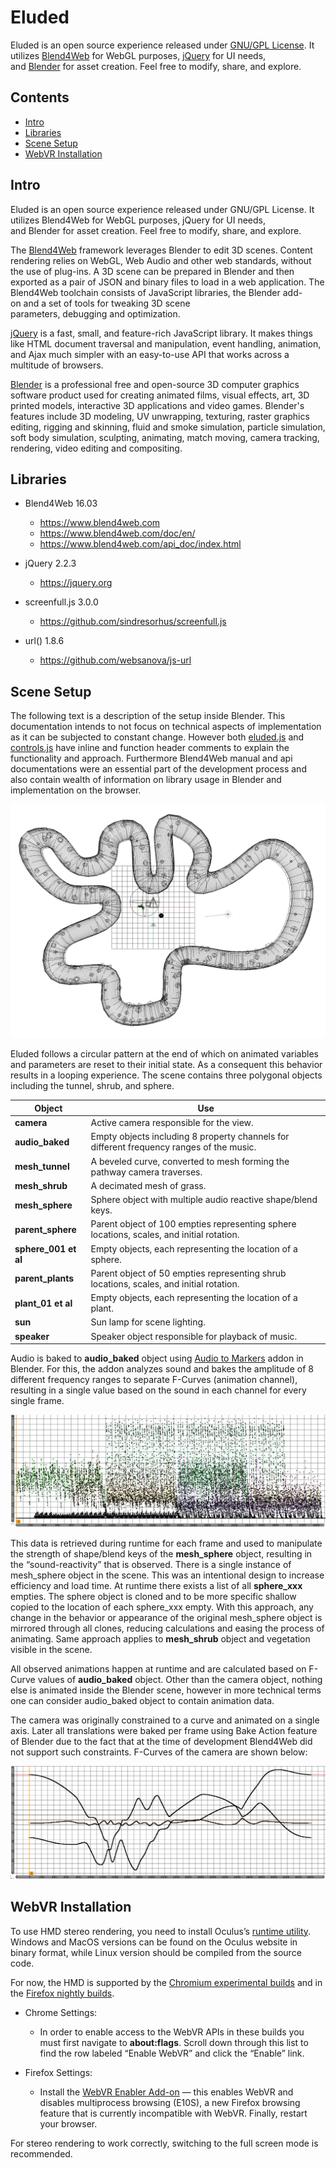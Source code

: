 Eluded
======

Eluded is an open source experience released under [GNU/GPL
License](http://www.gnu.org/licenses/gpl-3.0.html). It
utilizes [Blend4Web](http://www.gnu.org/licenses/gpl-3.0.html) for WebGL
purposes, [jQuery](https://jquery.com/) for UI needs,
and [Blender](https://www.blender.org/) for asset creation. Feel free to
modify, share, and explore.


Contents
-------

-   [Intro](#intro)
-   [Libraries](#libraries)
-   [Scene Setup](#scene-setup)
-   [WebVR Installation](#webvr-installation)

Intro
-----

Eluded is an open source experience released under GNU/GPL License. It
utilizes Blend4Web for WebGL purposes, jQuery for UI needs,
and Blender for asset creation. Feel free to modify, share, and explore.

The [Blend4Web](https://en.wikipedia.org/wiki/Blend4Web) framework
leverages Blender to edit 3D scenes. Content rendering relies
on WebGL, Web Audio and other web standards, without the use
of plug-ins. A 3D scene can be prepared in Blender and then exported as
a pair of JSON and binary files to load in a web application. The
Blend4Web toolchain consists of JavaScript libraries, the
Blender add-on and a set of tools for tweaking 3D scene
parameters, debugging and optimization.

[jQuery](https://en.wikipedia.org/wiki/JQuery) is a fast, small, and
feature-rich JavaScript library. It makes things like HTML document
traversal and manipulation, event handling, animation, and Ajax much
simpler with an easy-to-use API that works across a multitude of
browsers.

[Blender](https://en.wikipedia.org/wiki/Blender_(software)) is a
professional free and open-source 3D computer graphics software product
used for creating animated films, visual effects, art, 3D printed
models, interactive 3D applications and video games. Blender's features
include 3D modeling, UV unwrapping, texturing, raster graphics editing,
rigging and skinning, fluid and smoke simulation, particle simulation,
soft body simulation, sculpting, animating, match moving, camera
tracking, rendering, video editing and compositing.

Libraries
---------

-   Blend4Web 16.03
    -   <https://www.blend4web.com>
    -   <https://www.blend4web.com/doc/en/>
    -   <https://www.blend4web.com/api_doc/index.html>

-   jQuery 2.2.3
    -   <https://jquery.org>

-   screenfull.js 3.0.0
    -   <https://github.com/sindresorhus/screenfull.js>

-   url() 1.8.6
    -   <https://github.com/websanova/js-url>

Scene Setup
-----------

The following text is a description of the setup inside Blender. This
documentation intends to not focus on technical aspects of
implementation as it can be subjected to constant change. However both
[eluded.js](https://github.com/Eluded/eluded.github.io/blob/master/js/eluded.js)
and
[controls.js](https://github.com/Eluded/eluded.github.io/blob/master/js/controls.js)
have inline and function header comments to explain the functionality
and approach. Furthermore Blend4Web manual and api documentations were
an essential part of the development process and also contain wealth of
information on library usage in Blender and implementation on the
browser.

![](media/image2.png)

Eluded follows a circular pattern at the end of which on animated
variables and parameters are reset to their initial state. As a
consequent this behavior results in a looping experience. The scene
contains three polygonal objects including the tunnel, shrub, and
sphere.

| Object           | Use                                                                                       |
|------------------|-------------------------------------------------------------------------------------------|
| **camera**           | Active camera responsible for the view.                                                   |
| **audio_baked**      | Empty objects including 8 property channels for different frequency ranges of the music.  |
| **mesh_tunnel**      | A beveled curve, converted to mesh forming the pathway camera traverses.                  |
| **mesh_shrub**       | A decimated mesh of grass.                                                                |
| **mesh_sphere**      | Sphere object with multiple audio reactive shape/blend keys.                              |
| **parent_sphere**    | Parent object of 100 empties representing sphere locations, scales, and initial rotation. |
| **sphere_001 et al** | Empty objects, each representing the location of a sphere.                                |
| **parent_plants**    | Parent object of 50 empties representing shrub locations, scales, and initial rotation.   |
| **plant_01 et al**   | Empty objects, each representing the location of a plant.                                 |
| **sun**              | Sun lamp for scene lighting.                                                              |
| **speaker**          | Speaker object responsible for playback of music.                                         |

Audio is baked to **audio\_baked** object using [Audio to
Markers](https://github.com/JacquesLucke/AudioToMarkers) addon in
Blender. For this, the addon analyzes sound and bakes the amplitude of 8
different frequency ranges to separate F-Curves (animation channel),
resulting in a single value based on the sound in each channel for every
single frame.

![](media/image3.png)

This data is retrieved during runtime for each frame and used to
manipulate the strength of shape/blend keys of the **mesh\_sphere**
object, resulting in the “sound-reactivity” that is observed. There is a
single instance of mesh\_sphere object in the scene. This was an
intentional design to increase efficiency and load time. At runtime
there exists a list of all **sphere\_xxx** empties. The sphere object is
cloned and to be more specific shallow copied to the location of each
sphere\_xxx empty. With this approach, any change in the behavior or
appearance of the original mesh\_sphere object is mirrored through all
clones, reducing calculations and easing the process of animating. Same
approach applies to **mesh\_shrub** object and vegetation visible in the
scene.

All observed animations happen at runtime and are calculated based on
F-Curve values of **audio\_baked** object. Other than the camera object,
nothing else is animated inside the Blender scene, however in more
technical terms one can consider audio\_baked object to contain
animation data.

The camera was originally constrained to a curve and animated on a
single axis. Later all translations were baked per frame using Bake
Action feature of Blender due to the fact that at the time of
development Blend4Web did not support such constraints. F-Curves of the
camera are shown below:

![](media/image4.png)

WebVR Installation
------------------

To use HMD stereo rendering, you need to install Oculus’s [runtime
utility](https://developer.oculus.com/downloads/). Windows and MacOS
versions can be found on the Oculus website in binary format, while
Linux version should be compiled from the source code.

For now, the HMD is supported by the [Chromium experimental
builds](http://blog.tojicode.com/2014/07/bringing-vr-to-chrome.html) and
in the [Firefox nightly builds](https://nightly.mozilla.org/).

-   Chrome Settings:
    -   In order to enable access to the WebVR APIs in these builds you
        must first navigate to **about:flags**. Scroll down through this
        list to find the row labeled “Enable WebVR” and click the
        “Enable” link.

-   Firefox Settings:
    -   Install the [WebVR Enabler
        Add-on](http://www.mozvr.com/downloads/webvr-addon-0.1.0.xpi) —
        this enables WebVR and disables multiprocess browsing (E10S), a
        new Firefox browsing feature that is currently incompatible
        with WebVR. Finally, restart your browser.

For stereo rendering to work correctly, switching to the full screen
mode is recommended.

